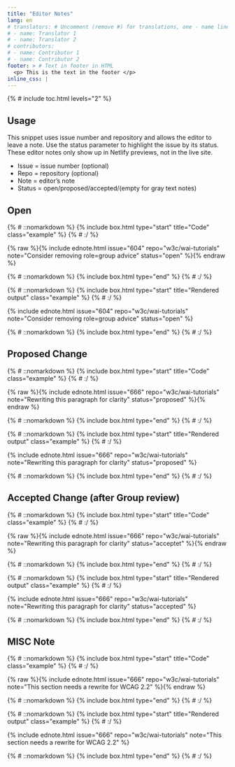 ```yaml
---
title: "Editor Notes"
lang: en
# translators: # Uncomment (remove #) for translations, one - name line per translator.
# - name: Translator 1
# - name: Translator 2
# contributors:
# - name: Contributor 1
# - name: Contributor 2
footer: > # Text in footer in HTML
  <p> This is the text in the footer </p>
inline_css: |
---
```


{% # include toc.html levels="2" %}

## Usage

This snippet uses issue number and repository and allows the editor to leave a note. Use the status parameter to highlight the issue by its status. These editor notes only show up in Netlify previews, not in the live site.

* Issue = issue number (optional)
* Repo = repository (optional)
* Note = editor’s note  
* Status = open/proposed/accepted/(empty for gray text notes)

## Open

{% # ::nomarkdown %}
{% include box.html type="start" title="Code" class="example" %}
{% # :/ %}

{% raw %}{% include ednote.html issue="604" repo="w3c/wai-tutorials" note="Consider removing role=group advice" status="open" %}{% endraw %}

{% # ::nomarkdown %}
{% include box.html type="end" %}
{% # :/ %}


{% # ::nomarkdown %}
{% include box.html type="start" title="Rendered output" class="example" %}
{% # :/ %}

{% include ednote.html issue="604" repo="w3c/wai-tutorials" note="Consider removing role=group advice" status="open" %}

{% # ::nomarkdown %}
{% include box.html type="end" %}
{% # :/ %}


## Proposed Change

{% # ::nomarkdown %}
{% include box.html type="start" title="Code" class="example" %}
{% # :/ %}

{% raw %}{% include ednote.html issue="666" repo="w3c/wai-tutorials" note="Rewriting this paragraph for clarity" status="proposed" %}{% endraw %}

{% # ::nomarkdown %}
{% include box.html type="end" %}
{% # :/ %}


{% # ::nomarkdown %}
{% include box.html type="start" title="Rendered output" class="example" %}
{% # :/ %}

{% include ednote.html issue="666" repo="w3c/wai-tutorials" note="Rewriting this paragraph for clarity" status="proposed" %}

{% # ::nomarkdown %}
{% include box.html type="end" %}
{% # :/ %}

## Accepted Change (after Group review)

{% # ::nomarkdown %}
{% include box.html type="start" title="Code" class="example" %}
{% # :/ %}

{% raw %}{% include ednote.html issue="666" repo="w3c/wai-tutorials" note="Rewriting this paragraph for clarity" status="acceptet" %}{% endraw %}

{% # ::nomarkdown %}
{% include box.html type="end" %}
{% # :/ %}


{% # ::nomarkdown %}
{% include box.html type="start" title="Rendered output" class="example" %}
{% # :/ %}

{% include ednote.html issue="666" repo="w3c/wai-tutorials" note="Rewriting this paragraph for clarity" status="accepted" %}

{% # ::nomarkdown %}
{% include box.html type="end" %}
{% # :/ %}

## MISC Note

{% # ::nomarkdown %}
{% include box.html type="start" title="Code" class="example" %}
{% # :/ %}

{% raw %}{% include ednote.html issue="666" repo="w3c/wai-tutorials" note="This section needs a rewrite for WCAG 2.2" %}{% endraw %}

{% # ::nomarkdown %}
{% include box.html type="end" %}
{% # :/ %}


{% # ::nomarkdown %}
{% include box.html type="start" title="Rendered output" class="example" %}
{% # :/ %}

{% include ednote.html issue="666" repo="w3c/wai-tutorials" note="This section needs a rewrite for WCAG 2.2" %}

{% # ::nomarkdown %}
{% include box.html type="end" %}
{% # :/ %}
